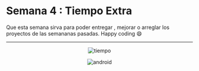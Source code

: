 # Semana 4 : Tiempo Extra

Que esta semana sirva para poder entregar , mejorar o arreglar los proyectos de las 
semananas pasadas.
Happy coding :smile:

---



<div align="center">
	
![tiempo](http://images.mentalfloss.com/sites/default/files/styles/mf_image_3x2/public/102793686.jpg?itok=5qzVYG8o&resize=1100x740)
	
![android](https://thumbs.gfycat.com/CircularHauntingArawana-max-1mb.gif)	
	
</div>
